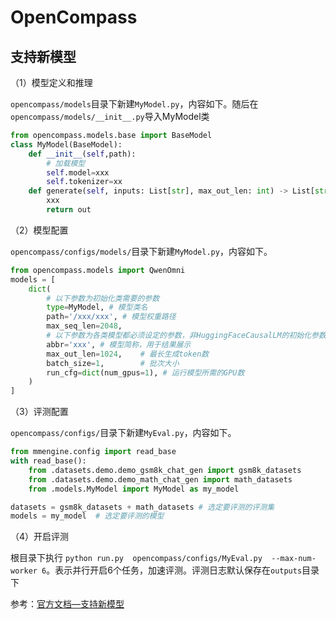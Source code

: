 # OpenCompass

## 支持新模型

（1）模型定义和推理

`opencompass/models`目录下新建`MyModel.py`，内容如下。随后在`opencompass/models/__init__.py`导入MyModel类

```python
from opencompass.models.base import BaseModel
class MyModel(BaseModel):
    def __init__(self,path):
        # 加载模型
        self.model=xxx
        self.tokenizer=xx
    def generate(self, inputs: List[str], max_out_len: int) -> List[str]:
        xxx
        return out 
```

（2）模型配置

`opencompass/configs/models/`目录下新建`MyModel.py`，内容如下。

```python
from opencompass.models import QwenOmni
models = [
    dict(
        # 以下参数为初始化类需要的参数
        type=MyModel, # 模型类名
        path='/xxx/xxx', # 模型权重路径
        max_seq_len=2048,
        # 以下参数为各类模型都必须设定的参数，非HuggingFaceCausalLM的初始化参数
        abbr='xxx', # 模型简称，用于结果展示
        max_out_len=1024,    # 最长生成token数
        batch_size=1,        # 批次大小
        run_cfg=dict(num_gpus=1), # 运行模型所需的GPU数
    )
]
```

（3）评测配置

`opencompass/configs/`目录下新建`MyEval.py`，内容如下。

```python
from mmengine.config import read_base
with read_base():
    from .datasets.demo.demo_gsm8k_chat_gen import gsm8k_datasets
    from .datasets.demo.demo_math_chat_gen import math_datasets
    from .models.MyModel import MyModel as my_model

datasets = gsm8k_datasets + math_datasets # 选定要评测的评测集
models = my_model  # 选定要评测的模型
```

（4）开启评测

根目录下执行  `python run.py  opencompass/configs/MyEval.py  --max-num-worker 6`。表示并行开启6个任务，加速评测。评测日志默认保存在`outputs`目录下

参考：[官方文档—支持新模型](https://opencompass.readthedocs.io/zh-cn/latest/advanced_guides/new_model.html)
